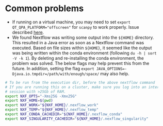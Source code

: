 # Common problems

* If running on a virtual machine, you may need to set `export QT_QPA_PLATFORM="offscreen"` for `scanpy` to work properly. Issue described [here](https://github.com/ipython/ipython/issues/10627).
* We found Nextflow was writing some output into the `${HOME}` directory. This resulted in a Java error as soon as a Nextflow command was executed. Based on file sizes within `${HOME}`, it seemed like the output was being written within the conda environment (following `du -h | sort -V -k 1`). By deleting and re-installing the conda environment, the problem was solved. The below flags may help prevent this from the future. In addition, setting the flag `export JAVA_OPTIONS=-Djava.io.tmpdir=/path/with/enough/space/` may also help.

```bash
# To be run from the execution dir, before the above nextflow command
# If you are running this on a cluster, make sure you log into an interactive
# session with >25Gb of RAM.
export NXF_OPTS="-Xms25G -Xmx25G"
export NXF_HOME=$(pwd)
export NXF_WORK="${NXF_HOME}/.nexflow_work"
export NXF_TEMP="${NXF_HOME}/.nexflow_temp"
export NXF_CONDA_CACHEDIR="${NXF_HOME}/.nexflow_conda"
export NXF_SINGULARITY_CACHEDIR="${NXF_HOME}/.nexflow_singularity"
```
